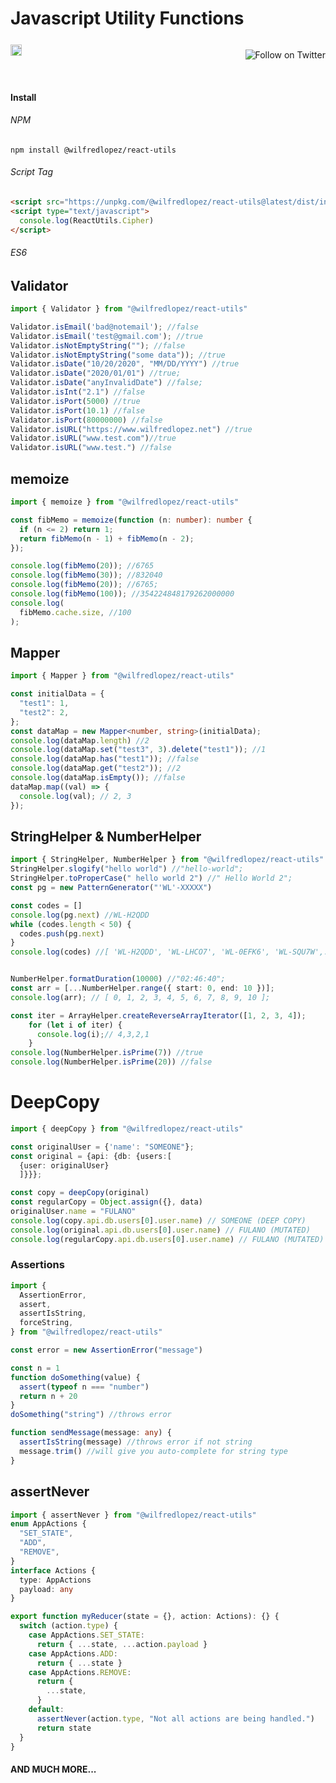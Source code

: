 # Javascript Utility Functions

<!-- [![npm version](https://badge.fury.io/js/%40wilfredlopez%2Freact-utils.svg)](https://badge.fury.io/js/%40wilfredlopez%2Freact-utils) -->
<div style="display:grid;grid-gap:1rem;grid-auto-flow:column;width:100%;justify-content:space-between; align-items:center;">
<div>
<a style="display:block;z-index:1;" href="https://badge.fury.io/js/%40wilfredlopez%2Freact-utils"><img style="background:transparent;" src="https://badge.fury.io/js/%40wilfredlopez%2Freact-utils.svg" alt="npm version" height="18"></a>
</div>
<div>

  <a  href="https://twitter.com/intent/follow?screen_name=wilfreddonaldlo"><img style="background:transparent;" align="right" src="https://img.shields.io/twitter/follow/wilfreddonaldlo?style=social&label=Follow%20@wilfreddonaldlo" alt="Follow on Twitter"></a>
  </div>

</div>
<!-- A spacer -->
<p>&nbsp;</p>

#### Install

###### NPM

```
npm install @wilfredlopez/react-utils
```

###### Script Tag

```html
<script src="https://unpkg.com/@wilfredlopez/react-utils@latest/dist/index.umd.js"></script>
<script type="text/javascript">
  console.log(ReactUtils.Cipher)
</script>
```

###### ES6

## Validator
```ts
import { Validator } from "@wilfredlopez/react-utils"

Validator.isEmail('bad@notemail'); //false
Validator.isEmail('test@gmail.com'); //true
Validator.isNotEmptyString(""); //false
Validator.isNotEmptyString("some data")); //true
Validator.isDate("10/20/2020", "MM/DD/YYYY") //true
Validator.isDate("2020/01/01") //true;
Validator.isDate("anyInvalidDate") //false;
Validator.isInt("2.1") //false
Validator.isPort(5000) //true
Validator.isPort(10.1) //false
Validator.isPort(80000000) //false
Validator.isURL("https://www.wilfredlopez.net") //true
Validator.isURL("www.test.com")//true
Validator.isURL("www.test.") //false
```


## memoize
```ts
import { memoize } from "@wilfredlopez/react-utils"

const fibMemo = memoize(function (n: number): number {
  if (n <= 2) return 1;
  return fibMemo(n - 1) + fibMemo(n - 2);
});

console.log(fibMemo(20)); //6765
console.log(fibMemo(30)); //832040
console.log(fibMemo(20)); //6765;
console.log(fibMemo(100)); //354224848179262000000
console.log(
  fibMemo.cache.size, //100
);
```

## Mapper
```ts
import { Mapper } from "@wilfredlopez/react-utils"

const initialData = {
  "test1": 1,
  "test2": 2,
};
const dataMap = new Mapper<number, string>(initialData);
console.log(dataMap.length) //2
console.log(dataMap.set("test3", 3).delete("test1")); //1
console.log(dataMap.has("test1")); //false
console.log(dataMap.get("test2")); //2
console.log(dataMap.isEmpty()); //false
dataMap.map((val) => {
  console.log(val); // 2, 3
});
```


## StringHelper & NumberHelper

```ts
import { StringHelper, NumberHelper } from "@wilfredlopez/react-utils"
StringHelper.slogify("hello world") //"hello-world";
StringHelper.toProperCase(" hello world 2") //" Hello World 2";
const pg = new PatternGenerator("'WL'-XXXXX")

const codes = []
console.log(pg.next) //WL-H2QDD
while (codes.length < 50) {
  codes.push(pg.next)
}
console.log(codes) //[ 'WL-H2QDD', 'WL-LHCO7', 'WL-0EFK6', 'WL-SQU7W',...,'WL-9NYHX' ] 


NumberHelper.formatDuration(10000) //"02:46:40";
const arr = [...NumberHelper.range({ start: 0, end: 10 })];
console.log(arr); // [ 0, 1, 2, 3, 4, 5, 6, 7, 8, 9, 10 ];

const iter = ArrayHelper.createReverseArrayIterator([1, 2, 3, 4]);
    for (let i of iter) {
      console.log(i);// 4,3,2,1
    }
console.log(NumberHelper.isPrime(7)) //true
console.log(NumberHelper.isPrime(20)) //false
```

# DeepCopy
```ts
import { deepCopy } from "@wilfredlopez/react-utils"

const originalUser = {'name': "SOMEONE"};
const original = {api: {db: {users:[
  {user: originalUser}
  ]}}};

const copy = deepCopy(original)
const regularCopy = Object.assign({}, data)
originalUser.name = "FULANO"
console.log(copy.api.db.users[0].user.name) // SOMEONE (DEEP COPY)
console.log(original.api.db.users[0].user.name) // FULANO (MUTATED)
console.log(regularCopy.api.db.users[0].user.name) // FULANO (MUTATED)

```

### Assertions

```ts
import {
  AssertionError,
  assert,
  assertIsString,
  forceString,
} from "@wilfredlopez/react-utils"

const error = new AssertionError("message")

const n = 1
function doSomething(value) {
  assert(typeof n === "number")
  return n + 20
}
doSomething("string") //throws error

function sendMessage(message: any) {
  assertIsString(message) //throws error if not string
  message.trim() //will give you auto-complete for string type
}
```

## assertNever

```ts
import { assertNever } from "@wilfredlopez/react-utils"
enum AppActions {
  "SET_STATE",
  "ADD",
  "REMOVE",
}
interface Actions {
  type: AppActions
  payload: any
}

export function myReducer(state = {}, action: Actions): {} {
  switch (action.type) {
    case AppActions.SET_STATE:
      return { ...state, ...action.payload }
    case AppActions.ADD:
      return { ...state }
    case AppActions.REMOVE:
      return {
        ...state,
      }
    default:
      assertNever(action.type, "Not all actions are being handled.")
      return state
  }
}
```

#### AND MUCH MORE...